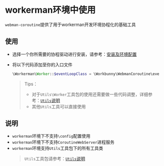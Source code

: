 # workerman环境中使用

`webman-coroutine`提供了用于workerman开发环境协程化的基础工具

## 使用

- 选择一个你所需要的协程驱动进行安装，请参考：[安装及环境配置](https://github.com/workbunny/webman-coroutine/tree/main/docs/doc/install.md)
- 将以下代码添加至你的入口文件

   ```php
   \Workerman\Worker::$eventLoopClass = \Workbunny\WebmanCoroutine\event_loop();
   ```
   > Tips：
   > - 对于`Utils\Worker`工具包的使用还需要做一些代码调整，详细参考：[`Utils`说明](https://github.com/workbunny/webman-coroutine/tree/main/docs/doc/utils.md)
   > - 其他`Utils`工具可以直接使用

## 说明

- `workerman`环境下不支持`\config`配置使用
- `workerman`环境下不支持`CoroutineWebServer`进程服务
- `workerman`环境支持`Utils`工具包下的所有工具类
   > `Utils`工具包请参考：[`Utils`说明](https://github.com/workbunny/webman-coroutine/tree/main/docs/doc/utils.md)
